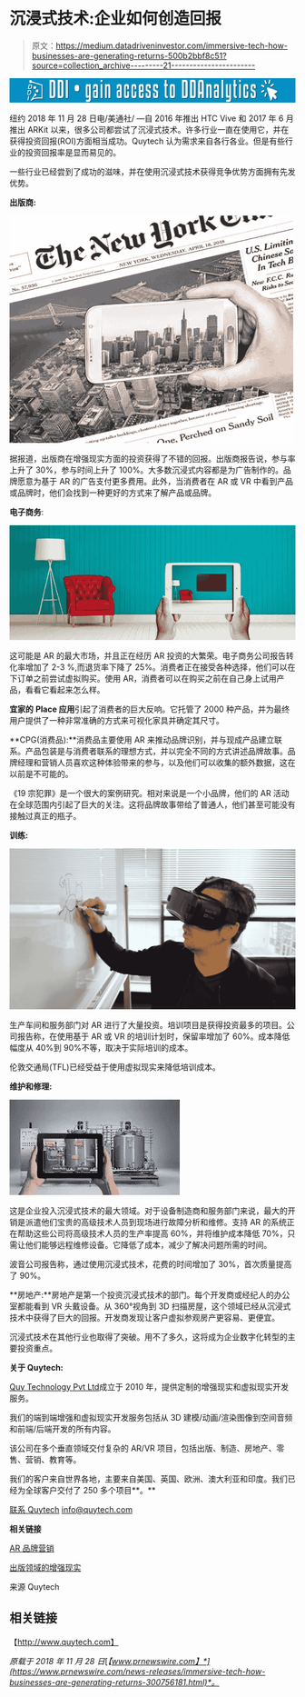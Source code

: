 # 沉浸式技术:企业如何创造回报

> 原文：<https://medium.datadriveninvestor.com/immersive-tech-how-businesses-are-generating-returns-500b2bbf8c51?source=collection_archive---------21----------------------->

[![](img/81db24f3f1d634a268c5594171948c44.png)](http://www.track.datadriveninvestor.com/1126B)

纽约 2018 年 11 月 28 日电/美通社/ —自 2016 年推出 HTC Vive 和 2017 年 6 月推出 ARKit 以来，很多公司都尝试了沉浸式技术。许多行业一直在使用它，并在获得投资回报(ROI)方面相当成功。Quytech 认为需求来自各行各业。但是有些行业的投资回报率是显而易见的。

一些行业已经尝到了成功的滋味，并在使用沉浸式技术获得竞争优势方面拥有先发优势。

**出版商:**

![](img/b087c194e23af3abcc1aeaa29d6b0a49.png)

据报道，出版商在增强现实方面的投资获得了不错的回报。出版商报告说，参与率上升了 30%，参与时间上升了 100%。大多数沉浸式内容都是为广告制作的。品牌愿意为基于 AR 的广告支付更多费用。此外，当消费者在 AR 或 VR 中看到产品或品牌时，他们会找到一种更好的方式来了解产品或品牌。

**电子商务**:

![](img/f5b37602d65808bc7f6c2d7b5caefe10.png)

这可能是 AR 的最大市场，并且正在经历 AR 投资的大繁荣。电子商务公司报告转化率增加了 2-3 %,而退货率下降了 25%。消费者正在接受各种选择，他们可以在下订单之前尝试虚拟购买。使用 AR，消费者可以在购买之前在自己身上试用产品，看看它看起来怎么样。

**宜家的** **Place 应用**引起了消费者的巨大反响。它托管了 2000 种产品，并为最终用户提供了一种非常准确的方式来可视化家具并确定其尺寸。

**CPG(消费品):**消费品主要使用 AR 来推动品牌识别，并与现成产品建立联系。产品包装是与消费者联系的理想方式，并以完全不同的方式讲述品牌故事。品牌经理和营销人员喜欢这种体验带来的参与，以及他们可以收集的额外数据，这在以前是不可能的。

《19 宗犯罪》是一个很大的案例研究。相对来说是一个小品牌，他们的 AR 活动在全球范围内引起了巨大的关注。这将品牌故事带给了普通人，他们甚至可能没有接触过真正的瓶子。

**训练:**

![](img/9b0cf95d6e1c39a9cc92311629ca5b73.png)

生产车间和服务部门对 AR 进行了大量投资。培训项目是获得投资最多的项目。公司报告称，在使用基于 AR 或 VR 的培训计划时，保留率增加了 60%。成本降低幅度从 40%到 90%不等，取决于实际培训的成本。

伦敦交通局(TFL)已经受益于使用虚拟现实来降低培训成本。

**维护和修理:**

![](img/d2947db647d4c8a2b6bf02bd539e98b1.png)

这是企业投入沉浸式技术的最大领域。对于设备制造商和服务部门来说，最大的开销是派遣他们宝贵的高级技术人员到现场进行故障分析和维修。支持 AR 的系统正在帮助这些公司将高级技术人员的生产率提高 60%，并将维护成本降低 70%，只需让他们能够远程维修设备。它降低了成本，减少了解决问题所需的时间。

波音公司报告称，通过使用沉浸式技术，花费的时间增加了 30%，首次质量提高了 90%。

**房地产:**房地产是第一个投资沉浸式技术的部门。每个开发商或经纪人的办公室都能看到 VR 头戴设备。从 360°视角到 3D 扫描房屋，这个领域已经从沉浸式技术中获得了巨大的回报。开发商发现让客户虚拟参观房产更容易、更便宜。

沉浸式技术在其他行业也取得了突破。用不了多久，这将成为企业数字化转型的主要投资重点。

**关于 Quytech:**

[Quy Technology Pvt Ltd](http://www.quytech.com/company-overview.php)成立于 2010 年，提供定制的增强现实和虚拟现实开发服务。

我们的端到端增强和虚拟现实开发服务包括从 3D 建模/动画/渲染图像到空间音频和前端/后端开发的所有内容。

该公司在多个垂直领域交付复杂的 AR/VR 项目，包括出版、制造、房地产、零售、营销、教育等。

我们的客户来自世界各地，主要来自美国、英国、欧洲、澳大利亚和印度。我们已经为全球客户交付了 250 多个项目**。**

[联系 Quytech](http://www.quytech.com/contactus.php)
[info@quytech.com](mailto:info@quytech.com)

**相关链接**

[AR 品牌营销](http://www.quytech.com/blog/engage-your-customers-with-ar-brand-marketing/)

[出版领域的增强现实](http://www.quytech.com/blog/ar-in-publishing-and-printing-sector/)

来源 Quytech

## 相关链接

【http://www.quytech.com】

*原载于 2018 年 11 月 28 日*[*【www.prnewswire.com】*](https://www.prnewswire.com/news-releases/immersive-tech-how-businesses-are-generating-returns-300756181.html)*。*